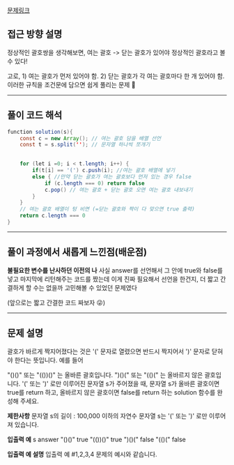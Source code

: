 [문제링크](https://school.programmers.co.kr/learn/courses/30/lessons/12909)

## 접근 방향 설명
정상적인 괄호쌍을 생각해보면, 여는 괄호 -> 닫는 괄호가 있어야 정상적인 괄호라고 볼 수 있다! 

고로, 1) 여는 괄호가 먼저 있어야 함. 2) 닫는 괄호가 각 여는 괄호마다 한 개 있어야 함. 
이러한 규칙을 조건문에 담으면 쉽게 풀리는 문제 🥳  

--- 

## 풀이 코드 해석
``` java script
function solution(s){ 
    const c = new Array(); // 여는 괄호 담을 배열 선언
    const t = s.split(''); // 문자열 하나씩 쪼개기
    

    for (let i =0; i < t.length; i++) {
        if(t[i] == '(') c.push(i); //여는 괄호 배열에 넣기 
        else { //만약 닫는 괄호가 여는 괄호보다 먼저 있는 경우 false 
            if (c.length === 0) return false
            c.pop() // 여는 괄호 + 닫는 괄호 오면 여는 괄호 내보내기 
        }
    }
    // 여는 괄호 배열이 텅 비면 (=닫는 괄호와 짝이 다 맞으면 true 출력)
    return c.length === 0
}
```
---

## 풀이 과정에서 새롭게 느낀점(배운점)
**불필요한 변수를 난사하던 이전의 나**
사실 answer를 선언해서 그 안에 true와 false를 넣고 마지막에 리턴해주는 코드를 짰는데 이게 진짜 필요해서 선언을 한건지, 더 짧고 간결하게 할 수는 없을까 고민해볼 수 있었던 문제였다

(앞으로는 짧고 간결한 코드 짜보자 😜)


---- 
## 문제 설명
괄호가 바르게 짝지어졌다는 것은 '(' 문자로 열렸으면 반드시 짝지어서 ')' 문자로 닫혀야 한다는 뜻입니다. 예를 들어

"()()" 또는 "(())()" 는 올바른 괄호입니다.
")()(" 또는 "(()(" 는 올바르지 않은 괄호입니다.
'(' 또는 ')' 로만 이루어진 문자열 s가 주어졌을 때, 문자열 s가 올바른 괄호이면 true를 return 하고, 올바르지 않은 괄호이면 false를 return 하는 solution 함수를 완성해 주세요.

**제한사항**
문자열 s의 길이 : 100,000 이하의 자연수
문자열 s는 '(' 또는 ')' 로만 이루어져 있습니다.

**입출력 예**
s	answer
"()()"	true
"(())()"	true
")()("	false
"(()("	false

**입출력 예 설명**
입출력 예 #1,2,3,4
문제의 예시와 같습니다.